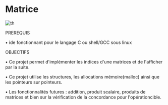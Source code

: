 # Matrice

![th](https://user-images.githubusercontent.com/99471537/162631002-2319e264-d8f8-4693-8777-80a6e9a403b8.jpg)





PREREQUIS

• ide fonctionnant pour le langage C ou shell/GCC sous linux

OBJECTIFS

• Ce projet permet d'implémenter les indices d'une matrices et de l'afficher par la suite.

• Ce projet utilise les structures, les allocations mémoire(malloc) ainsi que les pointeurs sur pointeurs.

• Les fonctionnalités futures : addition, produit scalaire, produits de matrices et bien sur la vérification de la concordance pour l'opérationcible.

      
